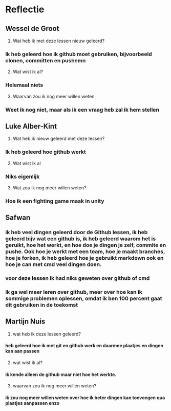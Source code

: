 # Reflectie

## Wessel de Groot

1. Wat heb ik met deze lessen nieuw geleerd?

### Ik heb geleerd hoe ik github moet gebruiken, bijvoorbeeld clonen, committen en pushemn

2. Wat wist ik al?

### Helemaal niets

3. Waarvan zou ik nog meer willen weten

### Weet ik nog niet, maar als ik een vraag heb zal ik hem stellen

## Luke Alber-Kint

1. Wat heb ik nieuw geleerd met deze lessen?

### Ik heb geleerd hoe github werkt

2. Wat wist ik al

### Niks eigenlijk

3. Wat zou ik nog meer willen weten?

### Hoe ik een fighting game maak in unity

## Safwan

### ik heb veel dingen geleerd door de Github lessen, ik heb geleerd bijv wat een github is, ik heb geleerd waarom het is geruikt, hoe het werkt, en hoe doe je dingen je zelf, commite en pushe. Ook hoe je werkt met een team, hoe je maakt branches, hoe je forken, ik heb geleerd hoe je gebruikt markdown ook en hoe je can met cmd veel dingen doen. 

### voor deze lessen ik had niks geweten over github of cmd

### ik ga wel meer leren over github, meer over hoe kan ik sommige problemen oplessen, omdat ik ben  100 percent gaat dit gebruiken in de toekomst 

## Martijn Nuis

1. wat heb ik deze lessen geleerd?
#### heb geleerd hoe ik met git en github werk en daarmee plaatjes en dingen kan aan passen

2. wat wist ik al?
#### ik kende alleen de github maar niet hoe het werkte.

3. waarvan zou ik nog meer willen weten?
#### ik zou nog meer willen weten over hoe ik beter dingen kan toevoegen qua plaatjes aanpassen enzo
